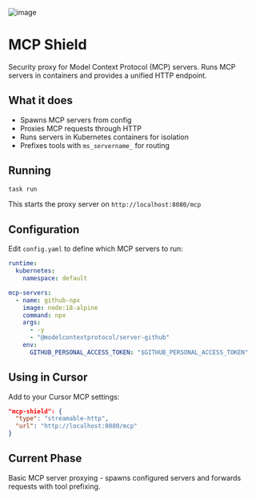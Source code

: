 ![image](https://github.com/user-attachments/assets/d9d359f2-c98f-4e39-bfc9-2f153fa112ec)

# MCP Shield

Security proxy for Model Context Protocol (MCP) servers. Runs MCP servers in containers and provides a unified HTTP endpoint.

## What it does

- Spawns MCP servers from config
- Proxies MCP requests through HTTP
- Runs servers in Kubernetes containers for isolation
- Prefixes tools with `ms_servername_` for routing

## Running

```bash
task run
```

This starts the proxy server on `http://localhost:8080/mcp`

## Configuration

Edit `config.yaml` to define which MCP servers to run:

```yaml
runtime:
  kubernetes:
    namespace: default

mcp-servers:
  - name: github-npx
    image: node:18-alpine
    command: npx
    args:
      - -y
      - "@modelcontextprotocol/server-github"
    env:
      GITHUB_PERSONAL_ACCESS_TOKEN: "$GITHUB_PERSONAL_ACCESS_TOKEN"
```

## Using in Cursor

Add to your Cursor MCP settings:

```json
"mcp-shield": {
  "type": "streamable-http",
  "url": "http://localhost:8080/mcp"
}
```

## Current Phase

Basic MCP server proxying - spawns configured servers and forwards requests with tool prefixing.
